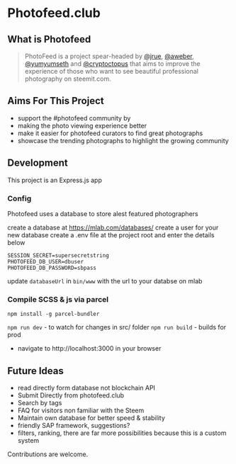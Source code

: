 # Photofeed.club

## What is Photofeed
> PhotoFeed is a project spear-headed by [@jrue](https://steemit.com/@jrue), [@aweber](https://steemit.com/@aweber), [@yumyumseth](https://steemit.com/@yumyumseth) and [@cryptoctopus](https://steemit.com/@cryptoctopus) that aims to improve the experience of those who want to see beautiful professional photography on steemit.com.

## Aims For This Project
- support the #photofeed community by
- making the photo viewing experience better
- make it easier for photofeed curators to find great photographs
- showcase the trending photographs to highlight the growing community

## Development
This project is an Express.js app

### Config
Photofeed uses a database to store alest featured photographers

create a database at https://mlab.com/databases/
create a user for your new database
create a .env file at the project root and enter the details below
```
SESSION_SECRET=supersecretstring
PHOTOFEED_DB_USER=dbuser
PHOTOFEED_DB_PASSWORD=sbpass
```
update `databaseUrl` in `bin/www` with the url to your databse on mlab

### Compile SCSS & js via parcel
```npm install -g parcel-bundler```

```npm run dev``` - to watch for changes in src/ folder
```npm run build``` - builds for prod


- navigate to http://localhost:3000 in your browser

## Future Ideas
- read directly form database not blockchain API
- Submit Directly from photofeed.club
- Search by tags
- FAQ for visitors non familiar with the Steem
- Maintain own database for better speed & stability
- friendly SAP framework, suggestions?
- filters, ranking, there are far more possibilities because this is a custom system

Contributions are welcome.
